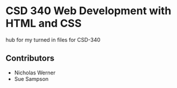 # CSD 340 Web Development with HTML and CSS
hub for my turned in files for CSD-340
## Contributors
* Nicholas Werner
* Sue Sampson